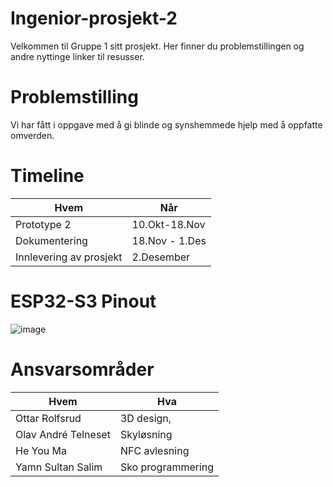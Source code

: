 # Ingenior-prosjekt-2

Velkommen til Gruppe 1 sitt prosjekt. Her finner du problemstillingen og andre nyttinge linker til resusser.


# Problemstilling

Vi har fått i oppgave med å gi blinde og synshemmede hjelp med å oppfatte omverden.


# Timeline
|Hvem|Når|
|-|-|
|Prototype 2|10.Okt-18.Nov|
|Dokumentering|18.Nov - 1.Des|
|Innlevering av prosjekt|2.Desember|


# ESP32-S3 Pinout
![image](https://github.com/user-attachments/assets/49565caf-45b8-4743-bb80-6e35ad47e47b)



# Ansvarsområder
|Hvem|Hva|
|-|-|
|Ottar Rolfsrud|3D design,|
|Olav André Telneset|Skyløsning|
|He You Ma|NFC avlesning|
|Yamn Sultan Salim|Sko programmering|
